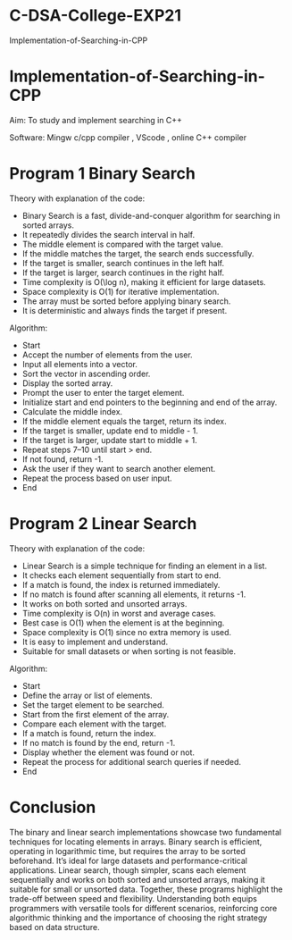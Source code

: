 # C-DSA-College-EXP21
Implementation-of-Searching-in-CPP
# Implementation-of-Searching-in-CPP
Aim: To study and implement searching in C++

Software: Mingw c/cpp compiler , VScode , online C++ compiler

# Program 1 Binary Search
Theory with explanation of the code:

- Binary Search is a fast, divide-and-conquer algorithm for searching in sorted arrays.
- It repeatedly divides the search interval in half.
- The middle element is compared with the target value.
- If the middle matches the target, the search ends successfully.
- If the target is smaller, search continues in the left half.
- If the target is larger, search continues in the right half.
- Time complexity is O(\log n), making it efficient for large datasets.
- Space complexity is O(1) for iterative implementation.
- The array must be sorted before applying binary search.
- It is deterministic and always finds the target if present.


Algorithm:
- Start
- Accept the number of elements from the user.
- Input all elements into a vector.
- Sort the vector in ascending order.
- Display the sorted array.
- Prompt the user to enter the target element.
- Initialize start and end pointers to the beginning and end of the array.
- Calculate the middle index.
- If the middle element equals the target, return its index.
- If the target is smaller, update end to middle - 1.
- If the target is larger, update start to middle + 1.
- Repeat steps 7–10 until start > end.
- If not found, return -1.
- Ask the user if they want to search another element.
- Repeat the process based on user input.
- End


# Program 2 Linear Search

Theory with explanation of the code:
- Linear Search is a simple technique for finding an element in a list.
- It checks each element sequentially from start to end.
- If a match is found, the index is returned immediately.
- If no match is found after scanning all elements, it returns -1.
- It works on both sorted and unsorted arrays.
- Time complexity is O(n) in worst and average cases.
- Best case is O(1) when the element is at the beginning.
- Space complexity is O(1) since no extra memory is used.
- It is easy to implement and understand.
- Suitable for small datasets or when sorting is not feasible.

Algorithm:
- Start
- Define the array or list of elements.
- Set the target element to be searched.
- Start from the first element of the array.
- Compare each element with the target.
- If a match is found, return the index.
- If no match is found by the end, return -1.
- Display whether the element was found or not.
- Repeat the process for additional search queries if needed.
- End 

# Conclusion
The binary and linear search implementations showcase two fundamental techniques for locating elements in arrays.
Binary search is efficient, operating in logarithmic time, but requires the array to be sorted beforehand.
It’s ideal for large datasets and performance-critical applications. 
Linear search, though simpler, scans each element sequentially and works on both sorted and unsorted arrays, making it suitable for small or unsorted data.
Together, these programs highlight the trade-off between speed and flexibility.
Understanding both equips programmers with versatile tools for different scenarios,
reinforcing core algorithmic thinking and the importance of choosing the right strategy based on data structure.

